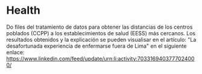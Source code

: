 # Health
Do files del tratamiento de datos para obtener las distancias de los centros poblados (CCPP) a los establecimientos de salud (EESS) más cercanos. Los resultados obtenidos y la explicación se pueden visualisar en el artículo: "La desafortunada experiencia de enfermarse fuera de Lima" en el siguiente enlace: https://www.linkedin.com/feed/update/urn:li:activity:7033169403777024000/
